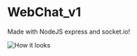 # WebChat_v1 
Made with NodeJS express and socket.io!

![How it looks](https://ibb.co/YXWCr8P "Chat")